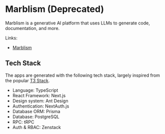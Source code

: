 # Marblism (Deprecated)

Marblism is a generative AI platform that uses LLMs to generate code, documentation, and more.

Links:

- [Marblism](https://marblism.com)

## Tech Stack

The apps are generated with the following tech stack, largely inspired from the popular [T3 Stack](t3-stack.md).

- Language: TypeScript
- React Framework: Next.js
- Design system: Ant Design
- Authentication: NextAuth.js
- Database ORM: Prisma
- Database: PostgreSQL
- RPC: tRPC
- Auth & RBAC: Zenstack
